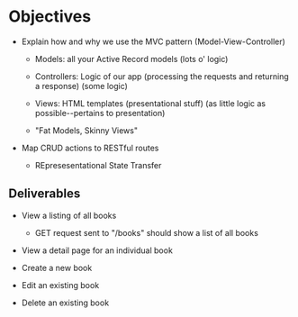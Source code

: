 # Objectives
- Explain how and why we use the MVC pattern (Model-View-Controller)
    - Models:  all your Active Record models (lots o' logic)
    - Controllers: Logic of our app (processing the requests and returning a response) (some logic)
    - Views: HTML templates (presentational stuff) (as little logic as possible--pertains to presentation)

    - "Fat Models, Skinny Views"

- Map CRUD actions to RESTful routes
    - REpresesentational State Transfer

## Deliverables

- View a listing of all books
    - GET request sent to "/books" should show a list of all books

- View a detail page for an individual book

- Create a new book

- Edit an existing book

- Delete an existing book
